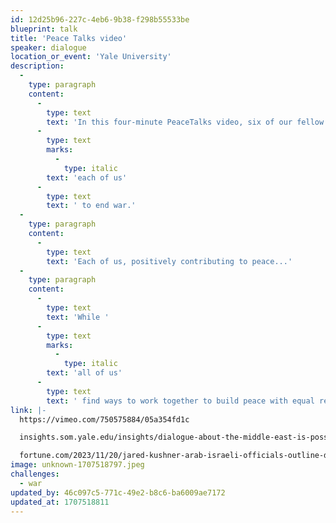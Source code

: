 ```yaml
---
id: 12d25b96-227c-4eb6-9b38-f298b55533be
blueprint: talk
title: 'Peace Talks video'
speaker: dialogue
location_or_event: 'Yale University'
description:
  -
    type: paragraph
    content:
      -
        type: text
        text: 'In this four-minute PeaceTalks video, six of our fellow riders on Earth help set the tone for '
      -
        type: text
        marks:
          -
            type: italic
        text: 'each of us'
      -
        type: text
        text: ' to end war.'
  -
    type: paragraph
    content:
      -
        type: text
        text: 'Each of us, positively contributing to peace...'
  -
    type: paragraph
    content:
      -
        type: text
        text: 'While '
      -
        type: text
        marks:
          -
            type: italic
        text: 'all of us'
      -
        type: text
        text: ' find ways to work together to build peace with equal respect and understanding for each stakeholder - such as this recent Middle East Peace Dialogue at Yale University, concentrating on day-after solutions to the October 7 attacks. This is waging peace at its best.'
link: |-
  https://vimeo.com/750575884/05a354fd1c

  insights.som.yale.edu/insights/dialogue-about-the-middle-east-is-possible-indeed-its-the-only-way-to-peace

  fortune.com/2023/11/20/jared-kushner-arab-israeli-officials-outline-day-after-solutions-first-time-oct-7-attacks-yale-middle-east-peace-dialogue-sonnenfeld-tian/
image: unknown-1707518797.jpeg
challenges:
  - war
updated_by: 46c097c5-771c-49e2-b8c6-ba6009ae7172
updated_at: 1707518811
---
```

